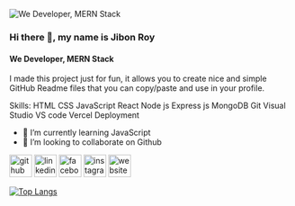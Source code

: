 ![We Developer, MERN Stack](https://media.licdn.com/dms/image/v2/D4E16AQEqbGa5TZl0KA/profile-displaybackgroundimage-shrink_350_1400/profile-displaybackgroundimage-shrink_350_1400/0/1726050620116?e=1732752000&v=beta&t=17M25SXVoxyvCT2rZXx9ZJkxrgO_0jnAJwcOLeTeIlo)
### Hi there 👋, my name is Jibon Roy
#### We Developer, MERN Stack

I made this project just for fun, it allows you to create nice and simple GitHub Readme files that you can copy/paste and use in your profile.

Skills: HTML  CSS  JavaScript React Node js Express js MongoDB Git Visual Studio VS code Vercel Deployment

- 🌱 I’m currently learning JavaScript 
- 👯 I’m looking to collaborate on Github 


[<img src='https://cdn.jsdelivr.net/npm/simple-icons@3.0.1/icons/github.svg' alt='github' height='40'>](https://github.com/JibonRoy46)  [<img src='https://cdn.jsdelivr.net/npm/simple-icons@3.0.1/icons/linkedin.svg' alt='linkedin' height='40'>](https://www.linkedin.com/in/JibonRoy46/)  [<img src='https://cdn.jsdelivr.net/npm/simple-icons@3.0.1/icons/facebook.svg' alt='facebook' height='40'>](https://www.facebook.com/JibonRoy46)  [<img src='https://cdn.jsdelivr.net/npm/simple-icons@3.0.1/icons/instagram.svg' alt='instagram' height='40'>](https://www.instagram.com/@JibonRoy46/)  [<img src='https://cdn.jsdelivr.net/npm/simple-icons@3.0.1/icons/icloud.svg' alt='website' height='40'>](protfoliojibon.vercel.app)  

[![Top Langs](https://github-readme-stats.vercel.app/api/top-langs/?username=JibonRoy46)](https://github.com/anuraghazra/github-readme-stats)

